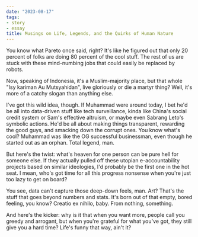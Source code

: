 ```yaml
---
date: "2023-08-17"
tags:
- story
- essay
title: Musings on Life, Legends, and the Quirks of Human Nature
---
```


You know what Pareto once said, right? It's like he figured out that only 20 percent of folks are doing 80 percent of the cool stuff. The rest of us are stuck with these mind-numbing jobs that could easily be replaced by robots.

Now, speaking of Indonesia, it's a Muslim-majority place, but that whole "Isy kariman Au Mutsyahidan", live gloriously or die a martyr thing? Well, it's more of a catchy slogan than anything else.

I've got this wild idea, though. If Muhammad were around today, I bet he'd be all into data-driven stuff like tech surveillance, kinda like China's social credit system or Sam's effective altruism, or maybe even Sabrang Leto's symbolic actions. He'd be all about making things transparent, rewarding the good guys, and smacking down the corrupt ones. You know what's cool? Muhammad was like the OG successful businessman, even though he started out as an orphan. Total legend, man.

But here's the twist: what's heaven for one person can be pure hell for someone else. If they actually pulled off these utopian e-accountability projects based on similar ideologies, I'd probably be the first one in the hot seat. I mean, who's got time for all this progress nonsense when you're just too lazy to get on board?

You see, data can't capture those deep-down feels, man. Art? That's the stuff that goes beyond numbers and stats. It's born out of that empty, bored feeling, you know? Creatio ex nihilo, baby. From nothing, something.

And here's the kicker: why is it that when you want more, people call you greedy and arrogant, but when you're grateful for what you've got, they still give you a hard time? Life's funny that way, ain't it?